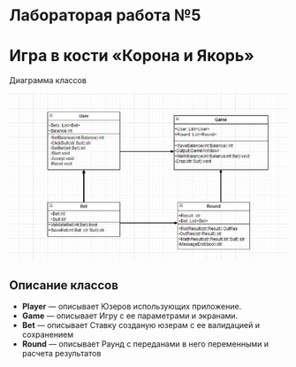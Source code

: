 # Лабораторая работа №5
# Игра в кости «Корона и Якорь»

Диаграмма классов

![alt text](<./5.3.jpg>)

## Описание классов
- **Player** — описывает Юзеров использующих приложение.
- **Game** — описывает Игру с ее параметрами и экранами.
- **Bet** — описывает Ставку созданую юзерам с ее валидацией и сохранением 
- **Round** — описывает Раунд с переданами в него переменными и расчета результатов
